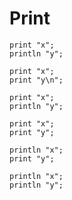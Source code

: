 # Print

```polygolf
print "x";
println "y";
```

```polygolf print.printLnToPrint
print "x";
print "y\n";
```

```polygolf print.golfLastPrint(true)
print "x";
println "y";
```

```polygolf print.golfLastPrint(false)
print "x";
print "y";
```

```polygolf
println "x";
print "y";
```

```polygolf print.golfLastPrint(true)
println "x";
println "y";
```
